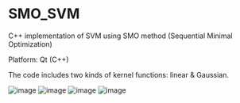 # SMO_SVM
C++ implementation of SVM using SMO method (Sequential Minimal Optimization)

Platform: Qt (C++)

The code includes two kinds of kernel functions: linear & Gaussian.

![image](https://github.com/RyuZhihao123/SMO_SVM/blob/master/screenshot/Screenshot1.png)
![image](https://github.com/RyuZhihao123/SMO_SVM/blob/master/screenshot/Screenshot2.png)
![image](https://github.com/RyuZhihao123/SMO_SVM/blob/master/screenshot/Screenshot3.png)
![image](https://github.com/RyuZhihao123/SMO_SVM/blob/master/screenshot/Screenshot4_linear.png)
